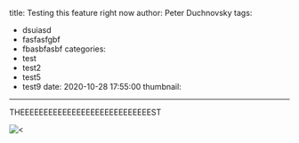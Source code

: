 title: Testing this feature right now
author: Peter Duchnovsky
tags:
  - dsuiasd
  - fasfasfgbf
  - fbasbfasbf
categories:
  - test
  - test2
  - test5
  - test9
date: 2020-10-28 17:55:00
thumbnail:
---
THEEEEEEEEEEEEEEEEEEEEEEEEEEEEST


![<](/images/pasted-0.png)

